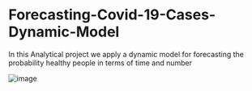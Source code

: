 # Forecasting-Covid-19-Cases-Dynamic-Model
In this Analytical project we apply a dynamic model for forecasting the probability healthy people in terms of time and number

![image](https://user-images.githubusercontent.com/40741680/125353662-143c2a00-e378-11eb-93bf-2a4bdb94d15a.png)
